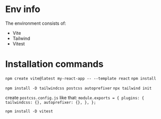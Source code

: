# Env info

The environment consists of:

- Vite
- Tailwind
- Vitest

# Installation commands

<!-- Vite app -->

`npm create vite@latest my-react-app -- --template react`
`npm install`

<!-- Taiwind -->

`npm install -D tailwindcss postcss autoprefixer`
`npx tailwind init`

<!-- config files -->

create `postcss.config.js` like that:
`module.exports = { plugins: { tailwindcss: {}, autoprefixer: {}, }, };`

<!-- vitest -->

`npm install -D vitest`
